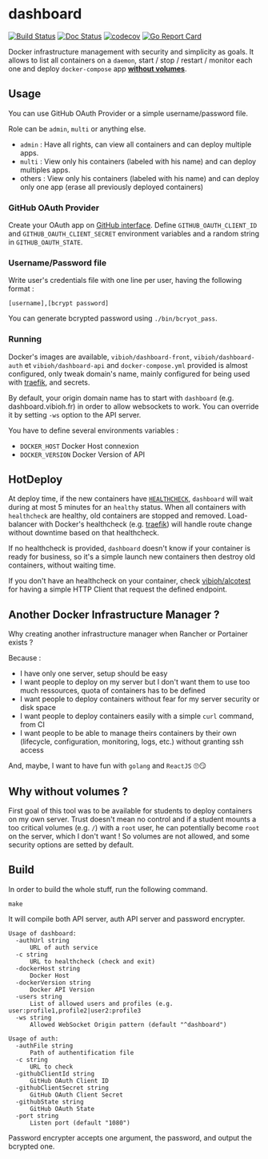 # dashboard

[![Build Status](https://travis-ci.org/ViBiOh/dashboard.svg?branch=master)](https://travis-ci.org/ViBiOh/dashboard)
[![Doc Status](https://doc.esdoc.org/github.com/ViBiOh/dashboard/badge.svg)](https://doc.esdoc.org/github.com/ViBiOh/dashboard)
[![codecov](https://codecov.io/gh/ViBiOh/dashboard/branch/master/graph/badge.svg)](https://codecov.io/gh/ViBiOh/dashboard)
[![Go Report Card](https://goreportcard.com/badge/github.com/ViBiOh/dashboard)](https://goreportcard.com/report/github.com/ViBiOh/dashboard)

Docker infrastructure management with security and simplicity as goals. It allows to list all containers on a `daemon`, start / stop / restart / monitor each one and deploy `docker-compose` app [**without volumes**](#why-without-volumes-).

## Usage

You can use GitHub OAuth Provider or a simple username/password file.

Role can be `admin`, `multi` or anything else.

* `admin` : Have all rights, can view all containers and can deploy multiple apps.
* `multi` : View only his containers (labeled with his name) and can deploy multiples apps.
* others : View only his containers (labeled with his name) and can deploy only one app (erase all previously deployed containers)

### GitHub OAuth Provider

Create your OAuth app on [GitHub interface](https://github.com/settings/developers). Define `GITHUB_OAUTH_CLIENT_ID` and `GITHUB_OAUTH_CLIENT_SECRET` environment variables and a random string in `GITHUB_OAUTH_STATE`.

### Username/Password file

Write user's credentials file with one line per user, having the following format :

```
[username],[bcrypt password]
```

You can generate bcrypted password using `./bin/bcryot_pass`.

### Running

Docker's images are available, `vibioh/dashboard-front`, `vibioh/dashboard-auth` et `vibioh/dashboard-api` and `docker-compose.yml` provided is almost configured, only tweak domain's name, mainly configured for being used with [traefik](https://traefik.io), and secrets.

By default, your origin domain name has to start with `dashboard` (e.g. dashboard.vibioh.fr) in order to allow websockets to work. You can override it by setting `-ws` option to the API server.

You have to define several environments variables :

* `DOCKER_HOST` Docker Host connexion
* `DOCKER_VERSION` Docker Version of API

## HotDeploy

At deploy time, if the new containers have [`HEALTHCHECK`](https://docs.docker.com/engine/reference/builder/#healthcheck), `dashboard` will wait during at most 5 minutes for an `healthy` status. When all containers with `healthcheck` are healthy, old containers are stopped and removed. Load-balancer with Docker's healthcheck (e.g. [traefik](https://traefik.io)) will handle route change without downtime based on that healthcheck.

If no healthcheck is provided, `dashboard` doesn't know if your container is ready for business, so it's a simple launch new containers then destroy old containers, without waiting time.

If you don't have an healthcheck on your container, check [vibioh/alcotest](https://github.com/ViBiOh/alcotest) for having a simple HTTP Client that request the defined endpoint.

## Another Docker Infrastructure Manager ?

Why creating another infrastructure manager when Rancher or Portainer exists ?

Because :

* I have only one server, setup should be easy
* I want people to deploy on my server but I don't want them to use too much ressources, quota of containers has to be defined
* I want people to deploy containers without fear for my server security or disk space
* I want people to deploy containers easily with a simple `curl` command, from CI
* I want people to be able to manage theirs containers by their own (lifecycle, configuration, monitoring, logs, etc.) without granting ssh access

And, maybe, I want to have fun with `golang` and `ReactJS` 🙄😏

## Why without volumes ?

First goal of this tool was to be available for students to deploy containers on my own server. Trust doesn't mean no control and if a student mounts a too critical volumes (e.g. `/`) with a `root` user, he can potentially become `root` on the server, which I don't want ! So volumes are not allowed, and some security options are setted by default.

## Build

In order to build the whole stuff, run the following command.

```
make
```

It will compile both API server, auth API server and password encrypter.

```
Usage of dashboard:
  -authUrl string
      URL of auth service
  -c string
      URL to healthcheck (check and exit)
  -dockerHost string
      Docker Host
  -dockerVersion string
      Docker API Version
  -users string
      List of allowed users and profiles (e.g. user:profile1,profile2|user2:profile3
  -ws string
      Allowed WebSocket Origin pattern (default "^dashboard")
```

```
Usage of auth:
  -authFile string
      Path of authentification file
  -c string
      URL to check
  -githubClientId string
      GitHub OAuth Client ID
  -githubClientSecret string
      GitHub OAuth Client Secret
  -githubState string
      GitHub OAuth State
  -port string
      Listen port (default "1080")
```

Password encrypter accepts one argument, the password, and output the bcrypted one.

